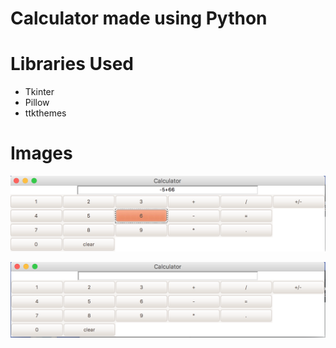 # Calculator made using Python


# Libraries Used
<ul>
<li>Tkinter</li>
<li>Pillow</li>
<li>ttkthemes</li>
 </ul>


# Images
![](example.png)

![](example_2.png)

